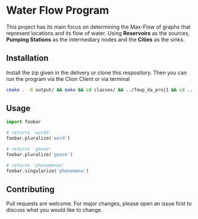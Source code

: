 # Water Flow Program

This project has its main focus on determining the Max-Flow of graphs that represent locations and its flow of water. Using **Reservoirs** as the sources, **Pumping Stations** as the intermediary nodes and the **Cities** as the sinks. 

## Installation

Install the zip given in the delivery or clone this respository. Then you can run the program via the Clion Client or via terminal

```bash
cmake . -B output/ && make && cd classes/ && ../feup_da_proj1 && cd ..
```

## Usage

```python
import foobar

# returns 'words'
foobar.pluralize('word')

# returns 'geese'
foobar.pluralize('goose')

# returns 'phenomenon'
foobar.singularize('phenomena')
```

## Contributing

Pull requests are welcome. For major changes, please open an issue first
to discuss what you would like to change.
